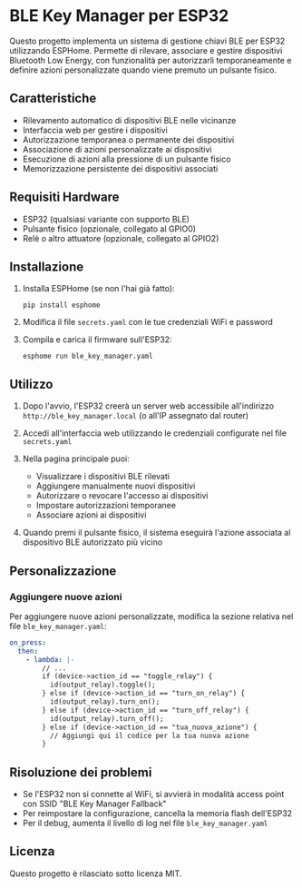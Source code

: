 # BLE Key Manager per ESP32

Questo progetto implementa un sistema di gestione chiavi BLE per ESP32 utilizzando ESPHome. Permette di rilevare, associare e gestire dispositivi Bluetooth Low Energy, con funzionalità per autorizzarli temporaneamente e definire azioni personalizzate quando viene premuto un pulsante fisico.

## Caratteristiche

- Rilevamento automatico di dispositivi BLE nelle vicinanze
- Interfaccia web per gestire i dispositivi
- Autorizzazione temporanea o permanente dei dispositivi
- Associazione di azioni personalizzate ai dispositivi
- Esecuzione di azioni alla pressione di un pulsante fisico
- Memorizzazione persistente dei dispositivi associati

## Requisiti Hardware

- ESP32 (qualsiasi variante con supporto BLE)
- Pulsante fisico (opzionale, collegato al GPIO0)
- Relè o altro attuatore (opzionale, collegato al GPIO2)

## Installazione

1. Installa ESPHome (se non l'hai già fatto):
   ```
   pip install esphome
   ```

2. Modifica il file `secrets.yaml` con le tue credenziali WiFi e password

3. Compila e carica il firmware sull'ESP32:
   ```
   esphome run ble_key_manager.yaml
   ```

## Utilizzo

1. Dopo l'avvio, l'ESP32 creerà un server web accessibile all'indirizzo `http://ble_key_manager.local` (o all'IP assegnato dal router)

2. Accedi all'interfaccia web utilizzando le credenziali configurate nel file `secrets.yaml`

3. Nella pagina principale puoi:
   - Visualizzare i dispositivi BLE rilevati
   - Aggiungere manualmente nuovi dispositivi
   - Autorizzare o revocare l'accesso ai dispositivi
   - Impostare autorizzazioni temporanee
   - Associare azioni ai dispositivi

4. Quando premi il pulsante fisico, il sistema eseguirà l'azione associata al dispositivo BLE autorizzato più vicino

## Personalizzazione

### Aggiungere nuove azioni

Per aggiungere nuove azioni personalizzate, modifica la sezione relativa nel file `ble_key_manager.yaml`:

```yaml
on_press:
  then:
    - lambda: |-
        // ...
        if (device->action_id == "toggle_relay") {
          id(output_relay).toggle();
        } else if (device->action_id == "turn_on_relay") {
          id(output_relay).turn_on();
        } else if (device->action_id == "turn_off_relay") {
          id(output_relay).turn_off();
        } else if (device->action_id == "tua_nuova_azione") {
          // Aggiungi qui il codice per la tua nuova azione
        }
```

## Risoluzione dei problemi

- Se l'ESP32 non si connette al WiFi, si avvierà in modalità access point con SSID "BLE Key Manager Fallback"
- Per reimpostare la configurazione, cancella la memoria flash dell'ESP32
- Per il debug, aumenta il livello di log nel file `ble_key_manager.yaml`

## Licenza

Questo progetto è rilasciato sotto licenza MIT.